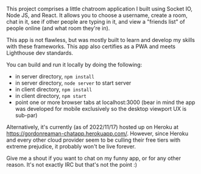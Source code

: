 This project comprises a little chatroom application I built using Socket IO, Node JS, and React. It allows you to choose a username, create a room, chat in it, see if other people are typing in it,
and view a "friends list" of people online (and what room they're in).

This app is not flawless, but was mostly built to learn and develop my skills with these frameworks. This app also certifies as a PWA and meets Lighthouse dev standards.

You can build and run it locally by doing the following:

- in server directory, `npm install`
- in server directory, `node server` to start server
- in client directory, `npm install`
- in client directory, `npm start`
- point one or more browser tabs at localhost:3000 (bear in mind the app was developed for mobile exclusively so the desktop viewport UX is sub-par)

Alternatively, it's currently (as of 2022/11/17) hosted up on Heroku at https://gordonreaman-chatapp.herokuapp.com/. However, since Heroku and every other cloud provider seem to be culling their free
tiers with extreme prejudice, it probably won't be live forever.

Give me a shout if you want to chat on my funny app, or for any other reason. It's not exactly IRC but that's not the point :)
